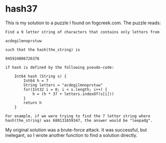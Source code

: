 # hash37
This is my solution to a puzzle I found on fogcreek.com. The puzzle reads:

````
Find a 9 letter string of characters that contains only letters from

acdegilmnoprstuw

such that the hash(the_string) is

945924806726376

if hash is defined by the following pseudo-code:

    Int64 hash (String s) {
        Int64 h = 7
        String letters = "acdegilmnoprstuw"
        for(Int32 i = 0; i < s.length; i++) {
            h = (h * 37 + letters.indexOf(s[i]))
        }
        return h
    }

For example, if we were trying to find the 7 letter string where hash(the_string) was 680131659347, the answer would be "leepadg".
````

My original solution was a brute-force attack. It was successful, but inelegant, so I wrote another function to find a solution directly.

